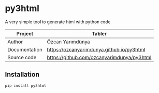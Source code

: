 # py3html

A very simple tool to generate html with python code

| Project       | Tabler                                     |
|---------------|--------------------------------------------|
| Author        | Özcan Yarımdünya                           |
| Documentation | https://ozcanyarimdunya.github.io/py3html  |
| Source code   | https://github.com/ozcanyarimdunya/py3html |

## Installation

```shell
pip install py3html 
```

